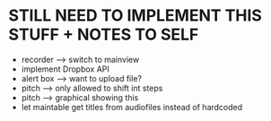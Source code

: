 # STILL NEED TO IMPLEMENT THIS STUFF + NOTES TO SELF

 - recorder —> switch to mainview
 - implement Dropbox API
 - alert box —> want to upload file?
 - pitch —> only allowed to shift int steps
 - pitch —> graphical showing this
 - let maintable get titles from audiofiles instead of hardcoded